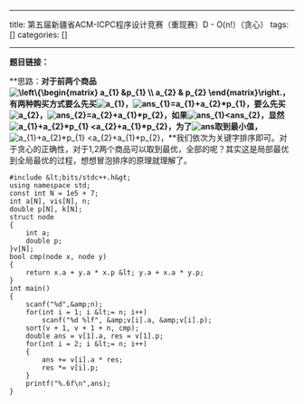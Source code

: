 
--- 
title:  第五届新疆省ACM-ICPC程序设计竞赛（重现赛）D - O(n!）（贪心） 
tags: []
categories: [] 

---
**题目链接：**

**思路：**对于前两个商品<img alt="\left\{\begin{matrix} a_{1} &amp;p_{1} \\ a_{2} &amp; p_{2} \end{matrix}\right." class="mathcode" src="https://private.codecogs.com/gif.latex?%5Cleft%5C%7B%5Cbegin%7Bmatrix%7D%20a_%7B1%7D%20%26p_%7B1%7D%20%5C%5C%20a_%7B2%7D%20%26%20p_%7B2%7D%20%5Cend%7Bmatrix%7D%5Cright.">，有两种购买方式要么先买<img alt="a_{1}" class="mathcode" src="https://private.codecogs.com/gif.latex?a_%7B1%7D">，<img alt="ans_{1}=a_{1}+a_{2}*p_{1}" class="mathcode" src="https://private.codecogs.com/gif.latex?ans_%7B1%7D%3Da_%7B1%7D&amp;plus;a_%7B2%7D*p_%7B1%7D">，要么先买<img alt="a_{2}" class="mathcode" src="https://private.codecogs.com/gif.latex?a_%7B2%7D">，<img alt="ans_{2}=a_{2}+a_{1}*p_{2}" class="mathcode" src="https://private.codecogs.com/gif.latex?ans_%7B2%7D%3Da_%7B2%7D&amp;plus;a_%7B1%7D*p_%7B2%7D">，如果<img alt="ans_{1}&lt;ans_{2}" class="mathcode" src="https://private.codecogs.com/gif.latex?ans_%7B1%7D%3Cans_%7B2%7D">，显然<img alt="a_{1}+a_{2}*p_{1} &lt;a_{2}+a_{1}*p_{2}" class="mathcode" src="https://private.codecogs.com/gif.latex?a_%7B1%7D&amp;plus;a_%7B2%7D*p_%7B1%7D%20%3Ca_%7B2%7D&amp;plus;a_%7B1%7D*p_%7B2%7D">，为了<img alt="ans" class="mathcode" src="https://private.codecogs.com/gif.latex?ans">取到最小值，**<img alt="a_{1}+a_{2}*p_{1} &lt;a_{2}+a_{1}*p_{2}" class="mathcode" src="https://private.codecogs.com/gif.latex?a_%7B1%7D&amp;plus;a_%7B2%7D*p_%7B1%7D%20%3Ca_%7B2%7D&amp;plus;a_%7B1%7D*p_%7B2%7D">，**我们依次为关键字排序即可。对于贪心的正确性，对于1,2两个商品可以取到最优，全部的呢？其实这是局部最优到全局最优的过程，想想冒泡排序的原理就理解了。

```
#include &lt;bits/stdc++.h&gt;
using namespace std;
const int N = 1e5 + 7;
int a[N], vis[N], n;
double p[N], k[N];
struct node
{
    int a;
    double p;
}v[N];
bool cmp(node x, node y)
{
    return x.a + y.a * x.p &lt; y.a + x.a * y.p;
}
int main()
{
    scanf("%d",&amp;n);
    for(int i = 1; i &lt;= n; i++)
        scanf("%d %lf", &amp;v[i].a, &amp;v[i].p);
    sort(v + 1, v + 1 + n, cmp);
    double ans = v[1].a, res = v[1].p;
    for(int i = 2; i &lt;= n; i++)
    {
        ans += v[i].a * res;
        res *= v[i].p;
    }
    printf("%.6f\n",ans);
}

```
